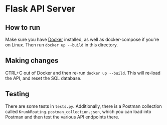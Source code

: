 # Flask API Server

## How to run

Make sure you have [Docker](https://www.docker.com/) installed, as well as docker-compose if you're on Linux. Then run `docker up --build` in this directory.

## Making changes

CTRL+C out of Docker and then re-run `docker up --build`. This will re-load the API, and reset the SQL database.

## Testing

There are some tests in `tests.py`. Additionally, there is a Postman collection called `KrunkRouting.postman_collection.json`, which you can load into Postman and then test the various API endpoints there.